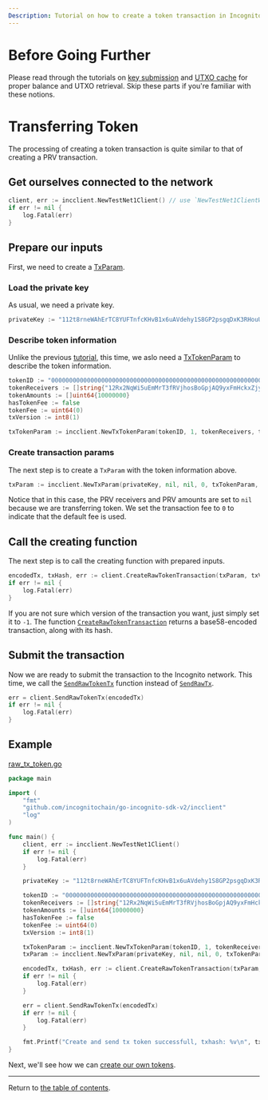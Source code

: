 ```yaml
---
Description: Tutorial on how to create a token transaction in Incognito.
---
```

# Before Going Further
Please read through the tutorials on [key submission](../accounts/submit_key.md) and [UTXO cache](../accounts/utxo_cache.md) for proper
balance and UTXO retrieval. Skip these parts if you're familiar with these notions.

# Transferring Token
The processing of creating a token transaction is quite similar to that of creating a PRV transaction.

## Get ourselves connected to the network
```go
client, err := incclient.NewTestNet1Client() // use `NewTestNet1ClientWithCache()` if you prefer the local UTX cache
if err != nil {
    log.Fatal(err)
}
```

## Prepare our inputs
First, we need to create a [TxParam](../transactions/params.md). 

### Load the private key
As usual, we need a private key.

```go
privateKey := "112t8rneWAhErTC8YUFTnfcKHvB1x6uAVdehy1S8GP2psgqDxK3RHouUcd69fz88oAL9XuMyQ8mBY5FmmGJdcyrpwXjWBXRpoWwgJXjsxi4j"
```

### Describe token information
Unlike the previous [tutorial](), this time, we aslo need a [TxTokenParam]() to describe the token information. 
```go
tokenID := "0000000000000000000000000000000000000000000000000000000000000100"
tokenReceivers := []string{"12Rx2NqWi5uEmMrT3fRVjhosBoGpjAQ9yxFmHckxZjyekU9YPdN622iVrwL3NwERvepotM6TDxPUo2SV4iDpW3NUukxeNCwJb2QTN9H"}
tokenAmounts := []uint64{10000000}
hasTokenFee := false
tokenFee := uint64(0)
txVersion := int8(1)

txTokenParam := incclient.NewTxTokenParam(tokenID, 1, tokenReceivers, tokenAmounts, hasTokenFee, tokenFee, nil)
```

### Create transaction params
The next step is to create a `TxParam` with the token information above.
```go
txParam := incclient.NewTxParam(privateKey, nil, nil, 0, txTokenParam, nil, nil)
```
Notice that in this case, the PRV receivers and PRV amounts are set to `nil` because we are transferring token. 
We set the transaction fee to `0` to indicate that the default fee is used.

## Call the creating function
The next step is to call the creating function with prepared inputs.
```go
encodedTx, txHash, err := client.CreateRawTokenTransaction(txParam, txVersion)
if err != nil {
    log.Fatal(err)
}
```
If you are not sure which version of the transaction you want, just simply set it to `-1`.
The function [`CreateRawTokenTransaction`](../../../incclient/txtoken.go) returns a base58-encoded transaction, along with its hash. 

## Submit the transaction
Now we are ready to submit the transaction to the Incognito network. This time, we call the
[`SendRawTokenTx`](../../../incclient/txtoken.go) function instead of [`SendRawTx`](../../../incclient/tx.go).
```go
err = client.SendRawTokenTx(encodedTx)
if err != nil {
    log.Fatal(err)
}
```

## Example
[raw_tx_token.go](../../code/transactions/raw_tx_token/raw_tx_token.go)

```go
package main

import (
	"fmt"
	"github.com/incognitochain/go-incognito-sdk-v2/incclient"
	"log"
)

func main() {
	client, err := incclient.NewTestNet1Client()
	if err != nil {
		log.Fatal(err)
	}

	privateKey := "112t8rneWAhErTC8YUFTnfcKHvB1x6uAVdehy1S8GP2psgqDxK3RHouUcd69fz88oAL9XuMyQ8mBY5FmmGJdcyrpwXjWBXRpoWwgJXjsxi4j"

	tokenID := "0000000000000000000000000000000000000000000000000000000000000100"
	tokenReceivers := []string{"12Rx2NqWi5uEmMrT3fRVjhosBoGpjAQ9yxFmHckxZjyekU9YPdN622iVrwL3NwERvepotM6TDxPUo2SV4iDpW3NUukxeNCwJb2QTN9H"}
	tokenAmounts := []uint64{10000000}
	hasTokenFee := false
	tokenFee := uint64(0)
	txVersion := int8(1)

	txTokenParam := incclient.NewTxTokenParam(tokenID, 1, tokenReceivers, tokenAmounts, hasTokenFee, tokenFee, nil)
	txParam := incclient.NewTxParam(privateKey, nil, nil, 0, txTokenParam, nil, nil)

	encodedTx, txHash, err := client.CreateRawTokenTransaction(txParam, txVersion)
	if err != nil {
		log.Fatal(err)
	}

	err = client.SendRawTokenTx(encodedTx)
	if err != nil {
		log.Fatal(err)
	}

	fmt.Printf("Create and send tx token successfull, txhash: %v\n", txHash)
}
```

Next, we'll see how we can [create our own tokens](../transactions/init_token.md).

---
Return to [the table of contents](../../../README.md).
